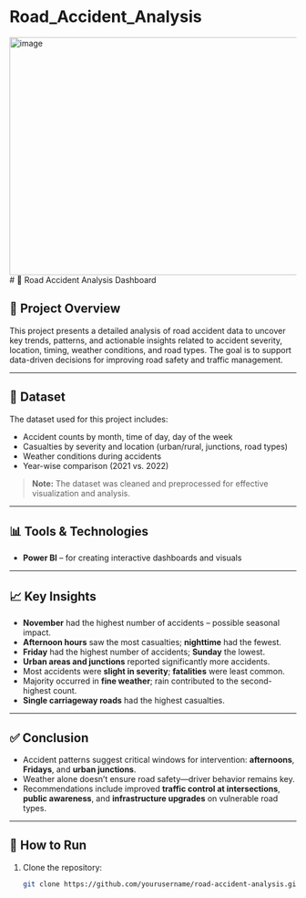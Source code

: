 # Road_Accident_Analysis
<img width="626" height="417" alt="image" src="https://github.com/user-attachments/assets/94fbb294-5991-43e2-8aeb-9341326a2f7e" />
# 🚗 Road Accident Analysis Dashboard

## 📌 Project Overview

This project presents a detailed analysis of road accident data to uncover key trends, patterns, and actionable insights related to accident severity, location, timing, weather conditions, and road types. The goal is to support data-driven decisions for improving road safety and traffic management.

---

## 📂 Dataset

The dataset used for this project includes:
- Accident counts by month, time of day, day of the week
- Casualties by severity and location (urban/rural, junctions, road types)
- Weather conditions during accidents
- Year-wise comparison (2021 vs. 2022)

> **Note:** The dataset was cleaned and preprocessed for effective visualization and analysis.

---

## 📊 Tools & Technologies

- **Power BI** – for creating interactive dashboards and visuals

---

## 📈 Key Insights

- **November** had the highest number of accidents – possible seasonal impact.
- **Afternoon hours** saw the most casualties; **nighttime** had the fewest.
- **Friday** had the highest number of accidents; **Sunday** the lowest.
- **Urban areas and junctions** reported significantly more accidents.
- Most accidents were **slight in severity**; **fatalities** were least common.
- Majority occurred in **fine weather**; rain contributed to the second-highest count.
- **Single carriageway roads** had the highest casualties.

---

## ✅ Conclusion

- Accident patterns suggest critical windows for intervention: **afternoons**, **Fridays**, and **urban junctions**.
- Weather alone doesn’t ensure road safety—driver behavior remains key.
- Recommendations include improved **traffic control at intersections**, **public awareness**, and **infrastructure upgrades** on vulnerable road types.

---

## 🚀 How to Run

1. Clone the repository:
   ```bash
   git clone https://github.com/yourusername/road-accident-analysis.git

